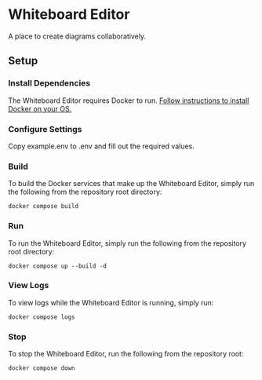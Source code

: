 # Whiteboard Editor

A place to create diagrams collaboratively.

## Setup

### Install Dependencies

The Whiteboard Editor requires Docker to run. [Follow instructions to install
Docker on your OS.](https://docs.docker.com/desktop/)

### Configure Settings

Copy example.env to .env and fill out the required values.

### Build

To build the Docker services that make up the Whiteboard Editor, simply run the
following from the repository root directory:

```
docker compose build
```

### Run

To run the Whiteboard Editor, simply run the following from the repository root
directory:

```
docker compose up --build -d
```

### View Logs

To view logs while the Whiteboard Editor is running, simply run:

```
docker compose logs
```

### Stop

To stop the Whiteboard Editor, run the following from the repository root:

```
docker compose down
```
